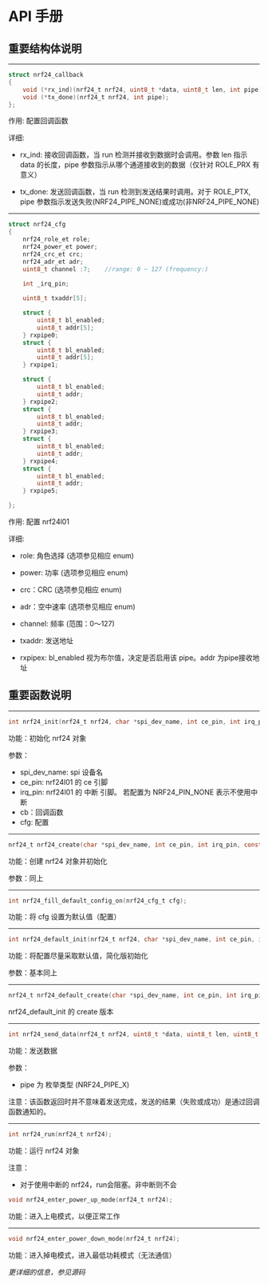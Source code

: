 # API 手册

## 重要结构体说明

***

```c
struct nrf24_callback
{
    void (*rx_ind)(nrf24_t nrf24, uint8_t *data, uint8_t len, int pipe);
    void (*tx_done)(nrf24_t nrf24, int pipe);
};
```

作用: 配置回调函数

详细:

- rx_ind: 接收回调函数，当 run 检测并接收到数据时会调用。参数 len 指示 data 的长度，pipe 参数指示从哪个通道接收到的数据（仅针对 ROLE_PRX 有意义）

- tx_done: 发送回调函数，当 run 检测到发送结果时调用。对于 ROLE_PTX, pipe 参数指示发送失败(NRF24_PIPE_NONE)或成功(非NRF24_PIPE_NONE)

***

```c
struct nrf24_cfg
{
    nrf24_role_et role;
    nrf24_power_et power;
    nrf24_crc_et crc;
    nrf24_adr_et adr;
    uint8_t channel :7;    //range: 0 ~ 127 (frequency:)

    int _irq_pin;
    
    uint8_t txaddr[5];

    struct {
        uint8_t bl_enabled;
        uint8_t addr[5];
    } rxpipe0;
    struct {
        uint8_t bl_enabled;
        uint8_t addr[5];
    } rxpipe1;

    struct {
        uint8_t bl_enabled;
        uint8_t addr;
    } rxpipe2;
    struct {
        uint8_t bl_enabled;
        uint8_t addr;
    } rxpipe3;
    struct {
        uint8_t bl_enabled;
        uint8_t addr;
    } rxpipe4;
    struct {
        uint8_t bl_enabled;
        uint8_t addr;
    } rxpipe5;

};
```

作用: 配置 nrf24l01

详细:

- role: 角色选择 (选项参见相应 enum)

- power: 功率 (选项参见相应 enum)

- crc：CRC (选项参见相应 enum)

- adr：空中速率 (选项参见相应 enum)

- channel: 频率 (范围：0～127)

- txaddr: 发送地址

- rxpipex: bl_enabled 视为布尔值，决定是否启用该 pipe。addr 为pipe接收地址

## 重要函数说明

***

```c
int nrf24_init(nrf24_t nrf24, char *spi_dev_name, int ce_pin, int irq_pin, const struct nrf24_callback *cb, const nrf24_cfg_t cfg);
```

功能：初始化 nrf24 对象

参数：

- spi_dev_name: spi 设备名
- ce_pin: nrf24l01 的 ce 引脚
- irq_pin: nrf24l01 的 中断 引脚。 若配置为 NRF24_PIN_NONE 表示不使用中断
- cb：回调函数
- cfg: 配置

***

```c
nrf24_t nrf24_create(char *spi_dev_name, int ce_pin, int irq_pin, const struct nrf24_callback *cb, const nrf24_cfg_t cfg);
```

功能：创建 nrf24 对象并初始化

参数：同上

***

```c
int nrf24_fill_default_config_on(nrf24_cfg_t cfg);
```

功能：将 cfg 设置为默认值（配置）

***

```c
int nrf24_default_init(nrf24_t nrf24, char *spi_dev_name, int ce_pin, int irq_pin, const struct nrf24_callback *cb, nrf24_role_et role);
```

功能：将配置尽量采取默认值，简化版初始化

参数：基本同上

***

```c
nrf24_t nrf24_default_create(char *spi_dev_name, int ce_pin, int irq_pin, const struct nrf24_callback *cb, nrf24_role_et role);
```

nrf24_default_init 的 create 版本

***

```c
int nrf24_send_data(nrf24_t nrf24, uint8_t *data, uint8_t len, uint8_t pipe);
```

功能：发送数据

参数：

- pipe 为 枚举类型 (NRF24_PIPE_X)

注意：该函数返回时并不意味着发送完成，发送的结果（失败或成功）是通过回调函数通知的。


***

```c
int nrf24_run(nrf24_t nrf24);
```

功能：运行 nrf24 对象

注意：

- 对于使用中断的 nrf24，run会阻塞。非中断则不会

```c
void nrf24_enter_power_up_mode(nrf24_t nrf24);
```

功能：进入上电模式，以便正常工作

***

```c
void nrf24_enter_power_down_mode(nrf24_t nrf24);
```

功能：进入掉电模式，进入最低功耗模式（无法通信）

_*更详细的信息，参见源码*_
